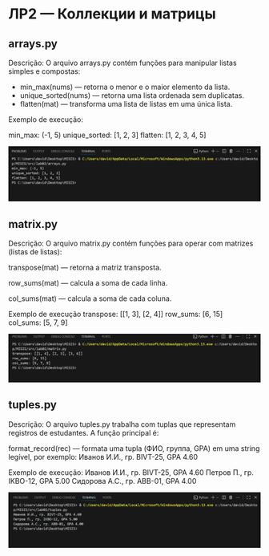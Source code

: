 # ЛР2 — Коллекции и матрицы

## arrays.py
Descrição:
O arquivo arrays.py contém funções para manipular listas simples e compostas:
- min_max(nums) — retorna o menor e o maior elemento da lista.  
- unique_sorted(nums) — retorna uma lista ordenada sem duplicatas.  
- flatten(mat) — transforma uma lista de listas em uma única lista.

Exemplo de execução:

min_max: (-1, 5)
unique_sorted: [1, 2, 3]
flatten: [1, 2, 3, 4, 5]

![result arrays.py](../../images/lab02/arrays.png)


## matrix.py
Descrição:
O arquivo matrix.py contém funções para operar com matrizes (listas de listas):

transpose(mat) — retorna a matriz transposta.

row_sums(mat) — calcula a soma de cada linha.

col_sums(mat) — calcula a soma de cada coluna.

Exemplo de execução
transpose: [[1, 3], [2, 4]]
row_sums: [6, 15]
col_sums: [5, 7, 9]

![result matrix.py](../../images/lab02/matrix.png)

## tuples.py
Descrição:
O arquivo tuples.py trabalha com tuplas que representam registros de estudantes.
A função principal é:

format_record(rec) — formata uma tupla (ФИО, группа, GPA) em uma string legível,
por exemplo: Иванов И.И., гр. BIVT-25, GPA 4.60

Exemplo de execução:
Иванов И.И., гр. BIVT-25, GPA 4.60
Петров П., гр. IKBO-12, GPA 5.00
Сидорова А.С., гр. ABB-01, GPA 4.00

![result tuple.py](../../images/lab02/tupla.png)